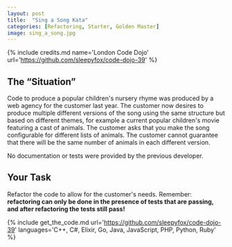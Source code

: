 ```yaml
---
layout: post
title:  "Sing a Song Kata"
categories: [Refactoring, Starter, Golden Master]
image: sing_a_song.jpg
---
```



{% include credits.md name='London Code Dojo' url='https://github.com/sleepyfox/code-dojo-39' %}


## The “Situation”
Code to produce a popular children's nursery rhyme was produced by a web
agency for the customer last year. The customer now desires to produce
multiple different versions of the song using the same structure but
based on different themes, for example a current popular children's
movie featuring a cast of animals. The customer asks that you make the
song configurable for different lists of animals. The customer cannot
guarantee that there will be the same number of animals in each
different version.

No documentation or tests were provided by the previous developer.

## Your Task
Refactor the code to allow for the customer's needs. Remember:
**refactoring can only be done in the presence of tests that are
passing, and after refactoring the tests still pass!**


{%
    include get_the_code.md 
    url='https://github.com/sleepyfox/code-dojo-39' 
    languages='C++, C#, Elixir, Go, Java, JavaScript, PHP, Python, Ruby'
%}

